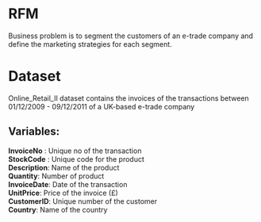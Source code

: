 # RFM

Business problem is to segment the customers of an e-trade company and define the marketing
strategies for each segment.

# Dataset

Online_Retail_II dataset contains the invoices of the transactions between 01/12/2009 - 09/12/2011 of a UK-based e-trade company

## Variables:

**InvoiceNo** : Unique no of the transaction \
**StockCode** : Unique code for the product\
**Description**: Name of the product\
**Quantity**: Number of product\
**InvoiceDate**: Date of the transaction\
**UnitPrice**: Price of the invoice (£)\
**CustomerID**: Unique number of the customer\
**Country**: Name of the country

